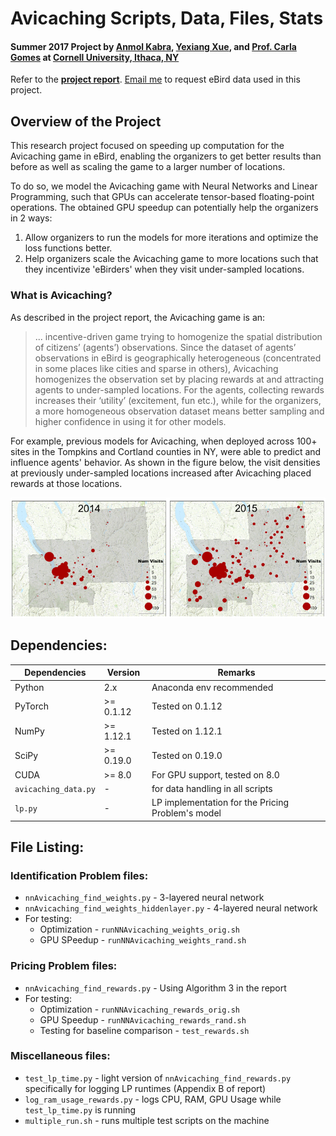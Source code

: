 # Avicaching Scripts, Data, Files, Stats

#### Summer 2017 Project by [Anmol Kabra](https://anmolkabra.com), [Yexiang Xue](https://www.cs.cornell.edu/~yexiang), and [Prof. Carla Gomes](https://www.cs.cornell.edu/gomes) at [Cornell University, Ithaca, NY](https://www.cornell.edu)

Refer to the [**project report**](~link~). [Email me](mailto:ak2426@cornell.edu?Subject=Request%20Original%20Data%20of%20Summ17-Avicaching) to request eBird data used in this project.

## Overview of the Project
This research project focused on speeding up computation for the Avicaching game in eBird, enabling the organizers to get better results than before as well as scaling the game to a larger number of locations.

To do so, we model the Avicaching game with Neural Networks and Linear Programming, such that GPUs can accelerate tensor-based floating-point operations. The obtained GPU speedup can potentially help the organizers in 2 ways:

1. Allow organizers to run the models for more iterations and optimize the loss functions better.
2. Help organizers scale the Avicaching game to more locations such that they incentivize 'eBirders' when they visit under-sampled locations.

### What is Avicaching?
As described in the project report, the Avicaching game is an:
> ... incentive-driven game trying to homogenize the spatial distribution of citizens’ (agents’) observations. Since the dataset of agents’ observations in eBird is geographically heterogeneous (concentrated in some places like cities and sparse in others), Avicaching homogenizes the observation set by placing rewards at and attracting agents to under-sampled locations. For the agents, collecting rewards increases their ‘utility’ (excitement, fun etc.), while for the organizers, a more homogeneous observation dataset means better sampling and higher confidence in using it for other models.

For example, previous models for Avicaching, when deployed across 100+ sites in the Tompkins and Cortland counties in NY, were able to predict and influence agents' behavior. As shown in the figure below, the visit densities at previously under-sampled locations increased after Avicaching placed rewards at those locations.

![Ground Results of Previous Avicaching models: The determined rewards were able to attract agents to previously under-sampled locations, thus reducing heterogeneity](report/images/avicaching_change.png)


## Dependencies:
| Dependencies | Version | Remarks|
| ------------- | --------- | -------- |
| Python | 2.x | Anaconda env recommended |
| PyTorch | >= 0.1.12 | Tested on 0.1.12 |
| NumPy | >= 1.12.1 | Tested on 1.12.1 |
| SciPy | >= 0.19.0 | Tested on 0.19.0 |
| CUDA | >= 8.0 | For GPU support, tested on 8.0 |
| `avicaching_data.py` | - | for data handling in all scripts |
| `lp.py` | - | LP implementation for the Pricing Problem's model |

## File Listing:
### Identification Problem files:
* `nnAvicaching_find_weights.py` - 3-layered neural network
* `nnAvicaching_find_weights_hiddenlayer.py` - 4-layered neural network
* For testing:
  - Optimization - `runNNAvicaching_weights_orig.sh`
  - GPU SPeedup - `runNNAvicaching_weights_rand.sh`

### Pricing Problem files:
* `nnAvicaching_find_rewards.py` - Using Algorithm 3 in the report
* For testing:
  - Optimization - `runNNAvicaching_rewards_orig.sh`
  - GPU Speedup - `runNNAvicaching_rewards_rand.sh`
  - Testing for baseline comparison - `test_rewards.sh`

### Miscellaneous files:
* `test_lp_time.py` - light version of `nnAvicaching_find_rewards.py` specifically for logging LP runtimes (Appendix B of report)
* `log_ram_usage_rewards.py` - logs CPU, RAM, GPU Usage while `test_lp_time.py` is running
* `multiple_run.sh` - runs multiple test scripts on the machine
